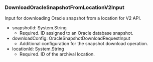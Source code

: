 ### DownloadOracleSnapshotFromLocationV2Input
Input for downloading Oracle snapshot from a location for V2 API.

- snapshotId: System.String
  - Required. ID assigned to an Oracle database snapshot.
- downloadConfig: OracleSnapshotDownloadRequestInput
  - Additional configuration for the snapshot download operation.
- locationId: System.String
  - Required. ID of the archival location.
